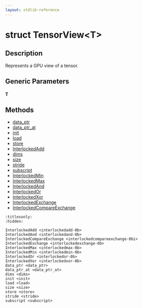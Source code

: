 ```yaml
---
layout: stdlib-reference
---
```


# struct TensorView\<T\>

## Description

Represents a GPU view of a tensor.


## Generic Parameters

####  <a id="typeparam-T"></a>T

## Methods

* [data\_ptr](data_ptr.html)
* [data\_ptr\_at](data_ptr_at.html)
* [init](init.html)
* [load](load.html)
* [store](store.html)
* [InterlockedAdd](interlockedadd-0b.html)
* [dims](dims.html)
* [size](size.html)
* [stride](stride.html)
* [subscript](subscript.html)
* [InterlockedMin](interlockedmin-0b.html)
* [InterlockedMax](interlockedmax-0b.html)
* [InterlockedAnd](interlockedand-0b.html)
* [InterlockedOr](interlockedor-0b.html)
* [InterlockedXor](interlockedxor-0b.html)
* [InterlockedExchange](interlockedexchange-0b.html)
* [InterlockedCompareExchange](interlockedcompareexchange-0bi.html)


```{toctree}
:titlesonly:
:hidden:

InterlockedAdd <interlockedadd-0b>
InterlockedAnd <interlockedand-0b>
InterlockedCompareExchange <interlockedcompareexchange-0bi>
InterlockedExchange <interlockedexchange-0b>
InterlockedMax <interlockedmax-0b>
InterlockedMin <interlockedmin-0b>
InterlockedOr <interlockedor-0b>
InterlockedXor <interlockedxor-0b>
data_ptr <data_ptr>
data_ptr_at <data_ptr_at>
dims <dims>
init <init>
load <load>
size <size>
store <store>
stride <stride>
subscript <subscript>
```
